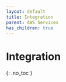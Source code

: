 ```yaml
---
layout: default
title: Integration
parent: AWS Services
has_children: true
---
```


# Integration
{: .no_toc }
